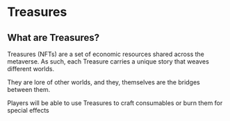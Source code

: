 # Treasures

## What are Treasures?

Treasures (NFTs) are a set of economic resources shared across the metaverse. As such, each Treasure carries a unique story that weaves different worlds.

They are lore of other worlds, and they, themselves are the bridges between them.

Players will be able to use Treasures to craft consumables or burn them for special effects
